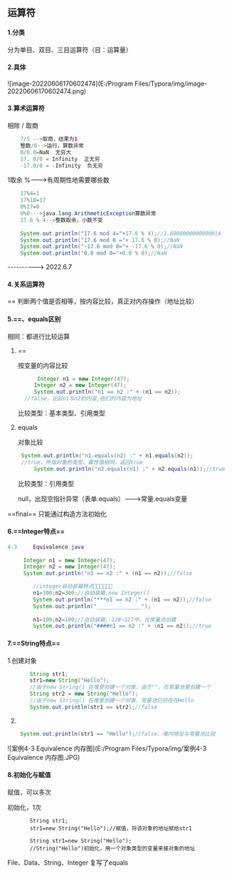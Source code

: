 ## 运算符

#### 1.分类

分为单目、双目、三目运算符（目：运算量）

#### 2.具体

![image-20220606170602474](E:/Program Files/Typora/img/image-20220606170602474.png)

#### 3.算术运算符

相除    /      取商

~~~java
	7/5 -->取商，结果为1
	整数/0-->运行，算数异常
	0/0.0=NaN  无穷大
	17. 0/0 = Infinity  正无穷
	-17.0/0 = -Infinity  负无穷
~~~

1取余    %--->有周期性地需要哪些数

~~~java
	17%4=1
	17%18=17
    0%17=0
    0%0--->java.lang.ArithmeticException算数异常
    17.6 % 4-->整数取余，小数不变
        
    System.out.println("17.6 mod 4="+17.6 % 4);//1.6000000000000014
	System.out.println("17.6 mod 0 ="+ 17.6 % 0);//NaN
	System.out.println("-17.6 mod 0="+ -17.6 % 0);//NaN
	System.out.println("0.0 mod 0="+0.0 % 0);//NaN
~~~

---------->            2022.6.7

#### 4.关系运算符

==    判断两个值是否相等，按内容比较，真正对内存操作（地址比较）

#### 5.==、equals区别

相同：都进行比较运算

1. ==    

   按变量的内容比较

   ~~~java
     	 Integer n1 = new Integer(47);
        Integer n2 = new Integer(47);
        System.out.println("n1 == n2 :" + (n1 == n2));
   	 //false，比较n1与n2的内容,他们的内容为地址
   ~~~

   比较类型：基本类型、引用类型

2. equals  

   对象比较

   ~~~java
   	System.out.println("n1.equals(n2) :" + n1.equals(n2));
   	//true，所指对象的类型、属性值相同，返回true
        System.out.println("n2.equals(n1) :" + n2.equals(n1));//true
   ~~~

   比较类型：引用类型

   null，出现空指针异常（表单.equals）--->常量.equals变量

==final== 只能通过构造方法初始化

#### 6.==Integer特点==

~~~java
4-3     Equivalence.java
    
     Integer n1 = new Integer(47);
     Integer n2 = new Integer(47);
     System.out.println("n1 == n2 :" + (n1 == n2));//false
~~~

~~~java
		//integer自动装箱特点👀👀👀👀👀👀
		n1=300;n2=300;//自动装箱,new Integer()
	    System.out.println("***n1 == n2 :" + (n1 == n2));//false
	  	System.out.println("______________");
	 
	    n1=100;n2=100;//自动装箱,-128~127中，在常量池创建
	    System.out.println("####n1 == n2 :" + (n1 == n2));//true
~~~

#### 7.==String特点==

1.创建对象

~~~java
	   String str1;
	   str1=new String("Hello");
	   //由于new String() 在堆里创建一个对象，由于""，在常量池里创建一个
	   String str2 = new String("Hello");
	   //由于new String() 在堆里创建一个对象，常量池已经存在Hello
	   System.out.println(str1 == str2);//false
~~~

2.

~~~java
	System.out.println(str1 == "Hello");//false，堆内地址与常量池比较
~~~

![案例4-3 Equivalence 内存图](E:/Program Files/Typora/img/案例4-3 Equivalence 内存图.JPG)

#### 8.初始化与赋值

赋值，可以多次

初始化，1次

~~~
	   String str1;
	   str1=new String("Hello");//赋值，将该对象的地址赋给str1
	   
	   String str1=new String("Hello");
	   //String("Hello")初始化，用一个对象类型的变量来接对象的地址
~~~

File、Data、String、Integer   复写了equals
